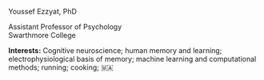 Youssef Ezzyat, PhD

Assistant Professor of Psychology <br>
Swarthmore College

**Interests:** Cognitive neuroscience; human memory and learning; electrophysiological basis of memory; machine learning and computational methods; running; cooking; 🇲🇦
<!--
**yezzyat/yezzyat** is a ✨ _special_ ✨ repository because its `README.md` (this file) appears on your GitHub profile.

Here are some ideas to get you started:

- 🔭 I’m currently working on ...
- 🌱 I’m currently learning ...
- 👯 I’m looking to collaborate on ...
- 🤔 I’m looking for help with ...
- 💬 Ask me about ...
- 📫 How to reach me: ...
- 😄 Pronouns: ...
- ⚡ Fun fact: ...
-->
